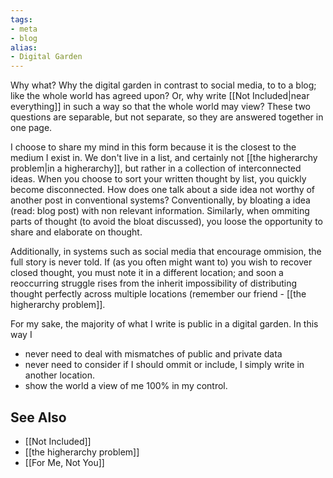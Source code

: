 ```yaml
---
tags:
- meta
- blog
alias:
- Digital Garden
---
```


Why what? Why the digital garden in contrast to social media, to to a blog; like the whole world has agreed upon? Or, why write [[Not Included|near everything]] in such a way so that the whole world may view? These two questions are separable, but not separate, so they are answered together in one page.

I choose to share my mind in this form because it is the closest to the medium I exist in. We don't live in a list, and certainly not [[the higherarchy problem|in a higherarchy]], but rather in a collection of interconnected ideas. When you choose to sort your written thought by list, you quickly become disconnected. How does one talk about a side idea not worthy of another post in conventional systems? Conventionally, by bloating a idea (read: blog post) with non relevant information. Similarly, when ommiting parts of thought (to avoid the bloat discussed), you loose the opportunity to share and elaborate on thought.

Additionally, in systems such as social media that encourage ommision, the full story is never told. If (as you often might want to) you wish to recover closed thought, you must note it in a different location; and soon a reoccurring struggle rises from the inherit impossibility of distributing thought  perfectly across multiple locations (remember our friend - [[the higherarchy problem]].

For my sake, the majority of what I write is public in a digital garden. In this way I

- never need to deal with mismatches of public and private data
- never need to consider if I should ommit or include, I simply write in another location.
- show the world a view of me 100% in my control.

## See Also

- [[Not Included]]
- [[the higherarchy problem]]
- [[For Me, Not You]]